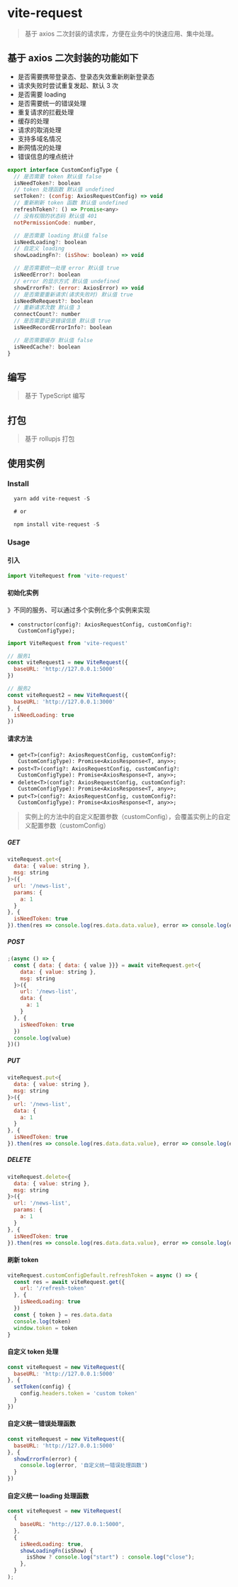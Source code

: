 # vite-request

> 基于 axios 二次封装的请求库，方便在业务中的快速应用、集中处理。

## 基于 axios 二次封装的功能如下

- 是否需要携带登录态、登录态失效重新刷新登录态
- 请求失败时尝试重复发起、默认 3 次
- 是否需要 loading
- 是否需要统一的错误处理
- 重复请求的拦截处理
- 缓存的处理
- 请求的取消处理
- 支持多域名情况
- 断网情况的处理
- 错误信息的埋点统计

```js
export interface CustomConfigType {
  // 是否需要 token 默认值 false
  isNeedToken?: boolean
  // token 处理函数 默认值 undefined
  setToken?: (config: AxiosRequestConfig) => void
  // 重新刷新 token 函数 默认值 undefined
  refreshToken?: () => Promise<any>
  // 没有权限的状态码 默认值 401
  notPermissionCode: number,

  // 是否需要 loading 默认值 false
  isNeedLoading?: boolean
  // 自定义 loading
  showLoadingFn?: (isShow: boolean) => void

  // 是否需要统一处理 error 默认值 true
  isNeedError?: boolean
  // error 的显示方式 默认值 undefined
  showErrorFn?: (error: AxiosError) => void
  // 是否需要重新请求(请求失败时) 默认值 true
  isNeedReRequest?: boolean
  // 重新请求次数 默认值 3
  connectCount?: number
  // 是否需要记录错误信息 默认值 true
  isNeedRecordErrorInfo?: boolean

  // 是否需要缓存 默认值 false
  isNeedCache?: boolean
}
```

## 编写

> 基于 TypeScript 编写

## 打包

> 基于 rollupjs 打包

## 使用实例

### Install

```js
  yarn add vite-request -S

  # or

  npm install vite-request -S
```

### Usage

#### 引入

```js
import ViteRequest from 'vite-request'
```

#### 初始化实例

》不同的服务、可以通过多个实例化多个实例来实现

- `constructor(config?: AxiosRequestConfig, customConfig?: CustomConfigType);`

```js
import ViteRequest from 'vite-request'

// 服务1
const viteRequest1 = new ViteRequest({
  baseURL: 'http://127.0.0.1:5000'
})

// 服务2
const viteRequest2 = new ViteRequest({
  baseURL: 'http://127.0.0.1:3000'
}, {
  isNeedLoading: true
})
```

#### 请求方法

- `get<T>(config?: AxiosRequestConfig, customConfig?: CustomConfigType): Promise<AxiosResponse<T, any>>;`
- `post<T>(config?: AxiosRequestConfig, customConfig?: CustomConfigType): Promise<AxiosResponse<T, any>>;`
- `delete<T>(config?: AxiosRequestConfig, customConfig?: CustomConfigType): Promise<AxiosResponse<T, any>>;`
- `put<T>(config?: AxiosRequestConfig, customConfig?: CustomConfigType): Promise<AxiosResponse<T, any>>;`

> 实例上的方法中的自定义配置参数（customConfig），会覆盖实例上的自定义配置参数（customConfig）

##### GET

```js
viteRequest.get<{
  data: { value: string },
  msg: string
}>({
  url: '/news-list',
  params: {
    a: 1
  }
}, {
  isNeedToken: true
}).then(res => console.log(res.data.data.value), error => console.log(error, 'error'))
```

##### POST

```js
;(async () => {
  const { data: { data: { value }}} = await viteRequest.get<{
    data: { value: string },
    msg: string
  }>({
    url: '/news-list',
    data: {
      a: 1
    }
  }, {
    isNeedToken: true
  })
  console.log(value)
})()
```

##### PUT

```js
viteRequest.put<{
  data: { value: string },
  msg: string
}>({
  url: '/news-list',
  data: {
    a: 1
  }
}, {
  isNeedToken: true
}).then(res => console.log(res.data.data.value), error => console.log(error, 'error'))
```

##### DELETE

```js
viteRequest.delete<{
  data: { value: string },
  msg: string
}>({
  url: '/news-list',
  params: {
    a: 1
  }
}, {
  isNeedToken: true
}).then(res => console.log(res.data.data.value), error => console.log(error, 'error'))
```

#### 刷新 token

```js
viteRequest.customConfigDefault.refreshToken = async () => {
  const res = await viteRequest.get({
    url: '/refresh-token'
  }, {
    isNeedLoading: true
  })
  const { token } = res.data.data
  console.log(token)
  window.token = token
}
```

#### 自定义 token 处理

```js
const viteRequest = new ViteRequest({
  baseURL: 'http://127.0.0.1:5000'
}, {
  setToken(config) {
    config.headers.token = 'custom token'
  }
})
```

#### 自定义统一错误处理函数

```js
const viteRequest = new ViteRequest({
  baseURL: 'http://127.0.0.1:5000'
}, {
  showErrorFn(error) {
    console.log(error, '自定义统一错误处理函数')
  }
})
```

#### 自定义统一 loading 处理函数

```js
const viteRequest = new ViteRequest(
  {
    baseURL: "http://127.0.0.1:5000",
  },
  {
    isNeedLoading: true,
    showLoadingFn(isShow) {
      isShow ? console.log("start") : console.log("close");
    },
  }
);
```

